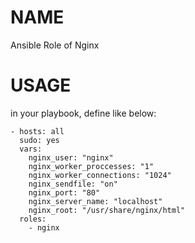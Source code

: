 # NAME

Ansible Role of Nginx

# USAGE

in your playbook, define like below:

```
- hosts: all
  sudo: yes
  vars:
    nginx_user: "nginx"
    nginx_worker_proccesses: "1"
    nginx_worker_connections: "1024"
    nginx_sendfile: "on"
    nginx_port: "80"
    nginx_server_name: "localhost"
    nginx_root: "/usr/share/nginx/html"
  roles:
    - nginx
```
